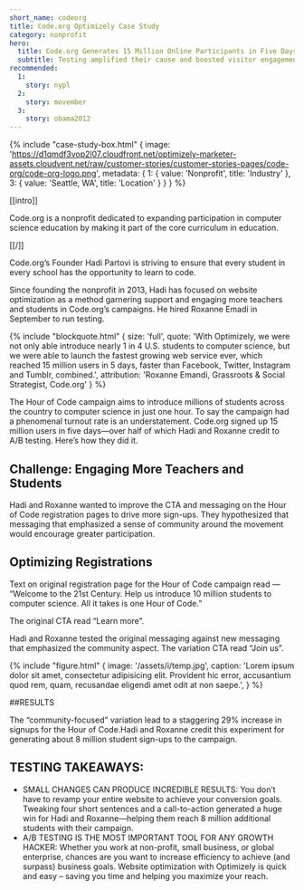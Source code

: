 ```yaml
---
short_name: codeorg
title: Code.org Optimizely Case Study
category: nonprofit
hero:
  title: Code.org Generates 15 Million Online Participants in Five Days
  subtitle: Testing amplified their cause and boosted visitor engagement
recommended:
  1:
    story: nypl
  2:
    story: movember
  3:
    story: obama2012
---
```

{% include "case-study-box.html"
    {
    image: 'https://d1qmdf3vop2l07.cloudfront.net/optimizely-marketer-assets.cloudvent.net/raw/customer-stories/customer-stories-pages/code-org/code-org-logo.png',
    metadata: {
      1: {
        value: 'Nonprofit',
        title: 'Industry'
      },
      3: {
        value: 'Seattle, WA',
        title: 'Location'
      }
    }
  }
%}

[[intro]]

Code.org is a nonprofit dedicated to expanding participation in computer science education by making it part of the core curriculum in education.

[[/]]

Code.org’s Founder Hadi Partovi is striving to ensure that every student in every school has the opportunity to learn to code.

Since founding the nonprofit in 2013, Hadi has focused on website optimization as a method garnering support and engaging more teachers and students in Code.org’s campaigns. He hired Roxanne Emadi in September to run testing.

{% include "blockquote.html"
  {
    size: 'full',
    quote: 'With Optimizely, we were not only able introduce nearly 1 in 4 U.S. students to computer science, but we were able to launch the fastest growing web service ever, which reached 15 million users in 5 days, faster than Facebook, Twitter, Instagram and Tumblr, combined.',
    attribution: 'Roxanne Emandi, Grassroots & Social Strategist, Code.org'
  }
%}

The Hour of Code campaign aims to introduce millions of students across the country to computer science in just one hour. To say the campaign had a phenomenal turnout rate is an understatement. Code.org signed up 15 million users in five days—over half of which Hadi and Roxanne credit to A/B testing. Here’s how they did it.

## Challenge: Engaging More Teachers and Students

Hadi and Roxanne wanted to improve the CTA and messaging on the Hour of Code registration pages to drive more sign-ups. They hypothesized that messaging that emphasized a sense of community around the movement would encourage greater participation.

## Optimizing Registrations

Text on original registration page for the Hour of Code campaign read — “Welcome to the 21st Century. Help us introduce 10 million students to computer science. All it takes is one Hour of Code.”

The original CTA read “Learn more”.

Hadi and Roxanne tested the original messaging against new messaging that emphasized the community aspect. The variation CTA read “Join us”.

{% include "figure.html"
  {
    image: '/assets/i/temp.jpg',
    caption: 'Lorem ipsum dolor sit amet, consectetur adipisicing elit. Provident hic error, accusantium quod rem, quam, recusandae eligendi amet odit at non saepe.',
  }
%}


##RESULTS

The “community-focused” variation lead to a staggering 29% increase in signups for the Hour of Code.Hadi and Roxanne credit this experiment for generating about 8 million student sign-ups to the campaign.

<script type='text/javascript' id='vidyard_embed_code_JQ9LBASzeB2CEGkofENSkg' src='//play.vidyard.com/JQ9LBASzeB2CEGkofENSkg.js?v=3.1.1&type=inline'></script>

## TESTING TAKEAWAYS:

* SMALL CHANGES CAN PRODUCE INCREDIBLE RESULTS: You don’t have to revamp your entire website to achieve your conversion goals. Tweaking four short sentences and a call-to-action generated a huge win for Hadi and Roxanne—helping them reach 8 million additional students with their campaign.
* A/B TESTING IS THE MOST IMPORTANT TOOL FOR ANY GROWTH HACKER: Whether you work at non-profit, small business, or global enterprise, chances are you want to increase efficiency to achieve (and surpass) business goals. Website optimization with Optimizely is quick and easy – saving you time and helping you maximize your reach.